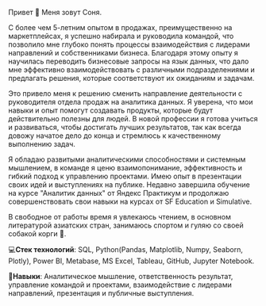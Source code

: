 Привет 👋 Меня зовут Соня.

С более чем 5-летним опытом в продажах, преимущественно на маркетплейсах, я успешно набирала и руководила командой, что позволило мне глубоко понять процессы взаимодействия с лидерами направлений и собственниками бизнеса. Благодаря этому опыту я научилась переводить бизнесовые запросы на язык данных, что дало мне эффективно взаимодействовать с различными подразделениями и предлагать решения, которые соответствуют их ожиданиям и задачам.

Это привело меня к решению сменить направление деятельности с руководителя отдела продаж на аналитика данных. Я уверена, что мои навыки и опыт помогут создавать продукты, которые будут действительно полезны для людей. В новой профессии я готова учиться и развиваться, чтобы достигать лучших результатов, так как всегда довожу начатое дело до конца и стремлюсь к качественному выполнению задач.

Я обладаю развитыми аналитическими способностями и системным мышлением, в команде я ценю взаимопонимание, эффективность и гибкий подход к управлению проектами. Имею опыт в презентации своих идей и выступлениях на публике. Недавно завершила обучение на курсе "Аналитик данных" от Яндекс Практикум и продолжаю совершенствовать свои навыки на курсах от SF Education и Simulative.

В свободное от работы время я увлекаюсь чтением, в основном литературой азиатских стран, занимаюсь спортом и гуляю со своей собакой корги 🐶.

💻**Стек технологий**: SQL, Python(Pandas, Matplotlib, Numpy, Seaborn, Plotly), Power BI, Metabase, MS Excel, Tableau, GitHub, Jupyter Notebook.

🔧**Навыки**: Аналитическое мышление, ответственность результат, управление командой и проектами, взаимодействие с лидерами направлений, презентация и публичные выступления.
